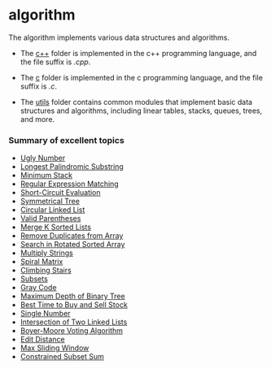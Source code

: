 # algorithm
The algorithm implements various data structures and  algorithms.

- The [c++](/c++/) folder is implemented in the c++ programming language, and the file suffix is *\.cpp*.

- The [c](/c/) folder is implemented in the c programming language, and the file suffix is *\.c*.

- The [utils](/utils/) folder contains common modules that implement basic data structures and algorithms, including linear tables, stacks, queues, trees, and more.


### Summary of excellent topics
- [Ugly Number](/c++/GetUglyNumber.cpp)
- [Longest Palindromic Substring](/c/LongestPalindrome.c)
- [Minimum Stack](/c/MinStack.c)
- [Regular Expression Matching](/c/RegularMatch.c)
- [Short-Circuit Evaluation](/c/Sum.c)
- [Symmetrical Tree](/c/IsSymmetrical.c)
- [Circular Linked List](/c/EntryNodeOfLoop.c)
- [Valid Parentheses](/c/ValidParentheses.c)
- [Merge K Sorted Lists](/c/MergeKSortedList.c)
- [Remove Duplicates from Array](/c/Unique.c)
- [Search in Rotated Sorted Array](/c/SearchRotatedArr.c)
- [Multiply Strings](/c/MultiplyStrings.c)
- [Spiral Matrix](/c/SpiralMatrix.c)
- [Climbing Stairs](/c/ClimbingStairs.c)
- [Subsets](/c/Subsets.c)
- [Gray Code](/c/GrayCode.c) 
- [Maximum Depth of Binary Tree](/c/MaxDepthofBinTree.c) 
- [Best Time to Buy and Sell Stock](/c/BuyandSellStock.c) 
- [Single Number](/c/SingleNumber.c) 
- [Intersection of Two Linked Lists](/c/InterLinkedLists.c) 
- [Boyer-Moore Voting Algorithm](/c/MajorityElement.c) 
- [Edit Distance](/c/EditDistance.c)
- [Max Sliding  Window](/c/MaxSlideWindow.c)
- [Constrained Subset Sum](/c/ConstrainedSubSum.c)